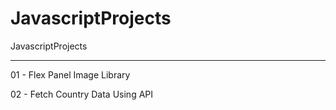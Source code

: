 # JavascriptProjects
JavascriptProjects

--------------------------------
01 - Flex Panel Image Library 

02 - Fetch Country Data Using API
